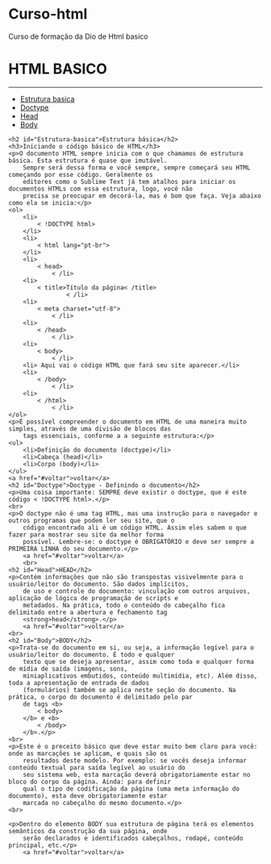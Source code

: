 # Curso-html
Curso de formação da Dio de Html basico

<!DOCTYPE html>
<html lang="pt-br">

<head>
    <meta charset="UTF-8">
    <meta name="viewport" content="width=device-width, initial-scale=1.0">
    <title>Aula de html basico</title>
</head>

<body>
    <h1 id="voltar"> HTML BASICO </h1>
    <hr />
    <ul>
        <li><a href="#Estrutura-basica">Estrutura basica</a></li>
        <li><a href="#Doctype">Doctype</a></li>
        <li><a href="#Head">Head</a></li>
        <li><a href="#Body">Body</a></li>
    </ul>

    <h2 id="Estrutura-basica">Estrutura básica</h2>
    <h3>Iniciando o código básico de HTML</h3>
    <p>O documento HTML sempre inicia com o que chamamos de estrutura básica. Esta estrutura é quase que imutável.
        Sempre será dessa forma e você sempre, sempre começará seu HTML começando por esse código. Geralmente os
        editores como o Sublime Text já tem atalhos para iniciar os documentos HTMLs com essa estrutura, logo, você não
        precisa se preocupar em decorá-la, mas é bom que faça. Veja abaixo como ela se inicia:</p>
    <ol>
        <li>
            < !DOCTYPE html>
        </li>
        <li>
            < html lang="pt-br">
        </li>
        <li>
            < head>
                < /li>
        <li>
            < title>Título da página< /title>
                    < /li>
        <li>
            < meta charset="utf-8">
                < /li>
        <li>
            < /head>
                < /li>
        <li>
            < body>
                < /li>
        <li> Aqui vai o código HTML que fará seu site aparecer.</li>
        <li>
            < /body>
                < /li>
        <li>
            < /html>
                < /li>
    </ol>
    <p>É possível compreender o documento em HTML de uma maneira muito simples, através de uma divisão de blocos das
        tags essenciais, conforme a a seguinte estrutura:</p>
    <ul>
        <li>Definição do documento (doctype)</li>
        <li>Cabeça (head)</li>
        <li>Corpo (body)</li>
    </ul>
    <a href="#voltar">voltar</a>
    <h2 id="Doctype">Doctype - Definindo o documento</h2>
    <p>Uma coisa importante: SEMPRE deve existir o doctype, que é este código < !DOCTYPE html>.</p>
    <br>
    <p>O doctype não é uma tag HTML, mas uma instrução para o navegador e outros programas que podem ler seu site, que o
        código encontrado ali é um código HTML. Assim eles sabem o que fazer para mostrar seu site da melhor forma
        possível. Lembre-se: o doctype é OBRIGATÓRIO e deve ser sempre a PRIMEIRA LINHA do seu documento.</p>
        <a href="#voltar">voltar</a>
        <br>
    <h2 id="Head">HEAD</h2>
    <p>Contém informações que não são transpostas visivelmente para o usuário/leitor do documento. São dados implícitos,
        de uso e controle do documento: vinculação com outros arquivos, aplicação de lógica de programação de scripts e
        metadados. Na prática, todo o conteúdo do cabeçalho fica delimitado entre a abertura e fechamento tag
        <strong>head</strong>.</p>
        <a href="#voltar">voltar</a>
    <br>
    <h2 id="Body">BODY</h2>
    <p>Trata-se do documento em si, ou seja, a informação legível para o usuário/leitor do documento. É todo e qualquer
        texto que se deseja apresentar, assim como toda e qualquer forma de mídia de saída (imagens, sons,
        miniaplicativos embutidos, conteúdo multimídia, etc). Além disso, toda a apresentação de entrada de dados
        (formulários) também se aplica neste seção do documento. Na prática, o corpo do documento é delimitado pelo par
        de tags <b>
            < body>
        </b> e <b>
            < /body>
        </b>.</p>
    <br>
    <p>Este é o preceito básico que deve estar muito bem claro para você: onde as marcações se aplicam, e quais são os
        resultados deste modelo. Por exemplo: se vocês deseja informar conteúdo textual para saída legível ao usuário do
        seu sistema web, esta marcação deverá obrigatoriamente estar no bloco do corpo da página. Ainda: para definir
        qual o tipo de codificação da página (uma meta informação do documento), esta deve obrigatoriamente estar
        marcada no cabeçalho do mesmo documento.</p>
    <br>

    <p>Dentro do elemento BODY sua estrutura de página terá os elementos semânticos da construção da sua página, onde
        serão declarados e identificados cabeçalhos, rodapé, conteúdo principal, etc.</p>
        <a href="#voltar">voltar</a>
</body>

</html>
